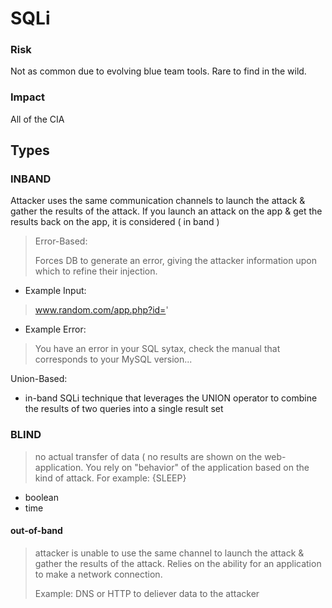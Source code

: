 # SQLi

### Risk
Not as common due to evolving blue team tools. Rare to find in the wild.

### Impact
All of the CIA 

## Types

### INBAND
Attacker uses the same communication channels to launch the attack & gather the results of the attack.
If you launch an attack on the app & get the results back on the app, it is considered ( in band )

> Error-Based:
>
> Forces DB to generate an error, giving the attacker information upon which to refine their injection.

* Example Input:
> www.random.com/app.php?id='

* Example Error:
> You have an error in your SQL sytax, check the manual that corresponds to your MySQL version...


Union-Based: 
- in-band SQLi technique that leverages the UNION operator to combine the results of two queries into a single result set




### BLIND
 > no actual transfer of data ( no results are shown on the web-application. You rely on "behavior" of the application based on the kind of attack. For example: {SLEEP}
  
  - boolean
  - time    


#### out-of-band
> attacker is unable to use the same channel to launch the attack & gather the results of the attack. Relies on the ability for an application to make a network connection.
>
> Example: DNS or HTTP to deliever data to the attacker

 
